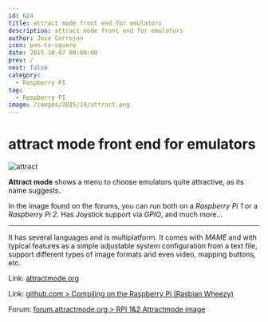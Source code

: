 ```yaml
---
id: 624
title: attract mode front end for emulators
description: attract mode front end for emulators
author: Jose Cerrejon
icon: pen-to-square
date: 2015-10-07 08:00:00
prev: /
next: false
category:
  - Raspberry PI
tag:
  - Raspberry PI
image: /images/2015/10/attract.png
---
```


# attract mode front end for emulators

![attract](/images/2015/10/attract.png)

**Attract mode** shows a menu to choose emulators quite attractive, as its name suggests.

In the image found on the forums, you can run both on a *Raspberry Pi 1* or a *Raspberry Pi 2*. Has Joystick support via *GPIO*, and much more...

- - -
It has several languages and is multiplatform. It comes with *MAME* and with typical features as a simple adjustable system configuration from a text file, support different types of image formats and even video, mapping buttons, etc.

Link: [attractmode.org](http://attractmode.org/about.html)

Link: [github.com > Compiling on the Raspberry Pi (Rasbian Wheezy)](https://github.com/mickelson/attract/wiki/Compiling-on-the-Raspberry-Pi-%28Rasbian-Wheezy%29)

Forum: [forum.attractmode.org > RPI 1&2 Attractmode image](http://forum.attractmode.org/index.php?topic=223.0)